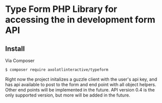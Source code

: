# Type Form PHP Library for accessing the in development form API


## Install

Via Composer

``` bash
$ composer require axolotlinteractive/typeform
```

Right now the project initalizes a guzzle client with the user's api key, and has api available to post to the form and end point with all object helpers.
Other end points will be implemented in the future.
API version 0.4 is the only supported version, but more will be added in the future.